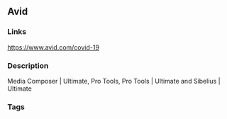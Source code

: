 ## Avid

### Links
https://www.avid.com/covid-19

### Description
Media Composer | Ultimate, Pro Tools, Pro Tools | Ultimate and Sibelius | Ultimate

### Tags



